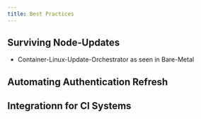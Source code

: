 ```yaml
---
title: Best Practices 
---
```


## Surviving Node-Updates

  * Container-Linux-Update-Orchestrator as seen in Bare-Metal
  
## Automating Authentication Refresh

## Integrationn for CI Systems
